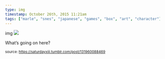 ```yaml
---
type: img
timestamp: October 26th, 2015 11:21am
tags: ["marle", "snes", "japanese", "games", "box", "art", "character"]
---
```

img
<img src="https://saturdayxiii.github.io/media/131960088469.jpg"/>

What’s going on here?
 
      
      
      
      
      
  
<small>source: https://saturdayxiii.tumblr.com/post/131960088469</small>